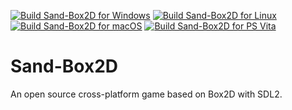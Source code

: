 [![Build Sand-Box2D for Windows](https://github.com/sand-box2d/sand-box2d/actions/workflows/build-windows.yml/badge.svg)](https://github.com/sand-box2d/sand-box2d/actions/workflows/build-windows.yml)
[![Build Sand-Box2D for Linux](https://github.com/sand-box2d/sand-box2d/actions/workflows/build-linux.yml/badge.svg)](https://github.com/sand-box2d/sand-box2d/actions/workflows/build-linux.yml)
[![Build Sand-Box2D for macOS](https://github.com/sand-box2d/sand-box2d/actions/workflows/build-macos.yml/badge.svg)](https://github.com/sand-box2d/sand-box2d/actions/workflows/build-macos.yml)
[![Build Sand-Box2D for PS Vita](https://github.com/sand-box2d/sand-box2d/actions/workflows/build-vita.yml/badge.svg)](https://github.com/sand-box2d/sand-box2d/actions/workflows/build-vita.yml)

# Sand-Box2D
An open source cross-platform game based on Box2D with SDL2.
